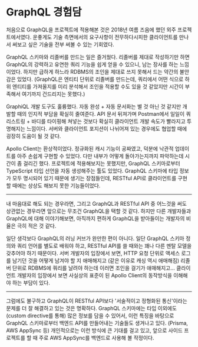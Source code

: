 # GraphQL 경험담

처음으로 GraphQL을 프로젝트에 적용해본 것은 2018년 여름 즈음에 했던 외주 프로젝트에서였다. 운좋게도 기술 측면에서의 요구사항이 전무하다시피한 클라이언트를 만나서 써보고 싶은 기술을 전부 써볼 수 있는 기회였다.

GraphQL 스키마와 리졸버를 만드는 일은 즐거웠다. 리졸버를 제대로 작성하기만 하면 GraphQL의 강력하고 유연한 쿼리 기능을 쉽게 얻을 수 있으니, 남는 장사를 하는 느낌이었다. 하지만 급하게 하느라 RDBMS의 조인을 제대로 쓰지 못해서 드는 약간의 불안감은 있었다. (GraphQL은 엔티티 단위로 리졸버를 만드는데, 쿼리에서 어떤 식으로 하위 엔티티를 가져올지를 미리 분석해서 조인을 적용할 수도 있을 것 같았지만 시간이 부족해서 여기까지 건드리지는 못했다.)

GraphiQL 개발 도구도 훌륭했다. 자동 완성 + 자동 문서화는 별 것 아닌 것 같지만 개발할 때의 인지적 부담을 확실히 줄여준다. API 문서 뒤져가며 Postman에서 일일이 쿼리스트링 + 바디를 타이핑해 쳐넣는 것보다 확실히 클라이언트 개발 속도가 빨라지고 투명해지는 느낌이다. 서버와 클라이언트 포지션이 나뉘어져 있는 경우에도 협업할 때에 굉장히 도움이 될 것 같다.

Apollo Client는 환상적이었다. 정규화된 캐시 기능이 공짜였고, 덕분에 낙관적 업데이트를 아주 손쉽게 구현할 수 있었다. 다만 내부가 어떻게 돌아가는지까지 파악하는데 시간이 좀 걸리긴 했다. 프로젝트에 적용해보지는 못했지만, GraphQL 스키마로부터 TypeScript 타입 선언을 자동 생성해주는 툴도 있었다. GraphQL 스키마에 타입 정보가 모두 명시되어 있기 때문에 생기는 장점들인데, RESTful API로 클라이언트를 구현할 때에는 상상도 해보지 못한 기능들이었다.

---

내 마음대로 해도 되는 경우라면, 그리고 GraphQL과 RESTful API 중 어느것을 써도 상관없는 경우라면 앞으로는 무조건 GraphQL을 택할 것 같다. 하지만 다른 개발자들과 GraphQL에 대해 이야기해보면, 아직까지 편하게 GraphQL을 받아들이는 개발자의 비율은 극히 적은 것 같다.

일단 생각보다 GraphQL의 러닝 커브가 완만한 편이 아니다. 일단 GraphQL 스키마 정의와 쿼리 언어를 별도로 배워야 하고, RESTful API를 쓸 때와는 꽤나 다른 멘탈 모델을 갖추어야 하기 때문이다. 서버 개발자의 입장에서 보면, HTTP 요청 단위로 액세스 로그를 남기던 것을 어떻게 남겨야 할 지 애매해지고 (같은 이유로 캐싱 역시 애매해짐) 리졸버 단위로 RDBMS에 쿼리를 날려야 하는데 이러면 조인을 걸기가 애매해지고... 클라이언트 개발자의 입장에서 보면 사실상의 표준이 된 Apollo Client의 동작방식을 이해해야 하는 부담이 있다.

---

그럼에도 불구하고 GraphQL이 RESTful API보다 '서술적이고 정형화된 통신'이라는 문제를 더 잘 해결하고 있는 것은 명확하다. GraphQL 스키마에는 타입 이외에도 (custom directive를 통해) 많은 정보를 담을 수 있어서, 이런 특징을 바탕으로 GraphQL 스키마로부터 백엔드 API를 만들어내는 기술들도 생겨나고 있다. (Prisma, AWS AppSync 등) 개인적으로는 이런 방식에 큰 기대를 걸고 있고, 앞으로 사이드 프로젝트를 할 때 주로 AWS AppSync를 백엔드로 사용해 볼 작정이다.